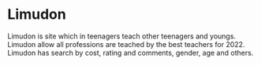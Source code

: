 # Limudon
Limudon is site which in teenagers teach other teenagers and youngs.
Limudon allow all professions are teached by the best teachers for 2022.
Limudon has search by cost, rating and comments, gender, age and others.

